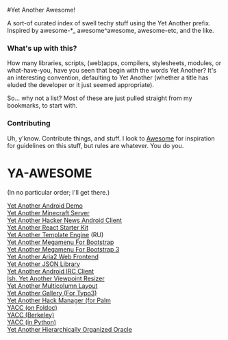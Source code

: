 #Yet Another Awesome!

A sort-of curated index of swell techy stuff using the Yet Another prefix. Inspired by awesome-*_ awesome^awesome, awesome-etc, and the like.

### What's up with this?

How many libraries, scripts, (web)apps, compilers, stylesheets, modules, or what-have-you, have you seen that begin with the words Yet Another? It's an interesting convention, defaulting to Yet Another (whether a title has eluded the developer or it just seemed appropriate).

So... why not a list? Most of these are just pulled straight from my bookmarks, to start with.

### Contributing

Uh, y'know. Contribute things, and stuff. I look to [Awesome](https://github.com/sindresorhus/awesome/blob/master/contributing.md) for inspiration for guidelines on this stuff, but rules are whatever. You do you.

# YA-AWESOME

(In no particular order; I'll get there.)

[Yet Another Android Demo](https://github.com/sergedesmedt/YetAnotherAndroidDemo)  
[Yet Another Minecraft Server](https://github.com/richardbenson/YAMS)  
[Yet Another Hacker News Android Client](https://github.com/malmstein/yahnac)  
[Yet Another React Starter Kit](https://github.com/bradleyboy/yarsk)  
[Yet Another Template Engine](https://github.com/bradleyboy/yarsk) (RU)  
[Yet Another Megamenu For Bootstrap](https://github.com/geedmo/yamm)  
[Yet Another Megamenu For Bootstrap 3](https://github.com/geedmo/yamm3)  
[Yet Another Aria2 Web Frontend](https://github.com/binux/yaaw)  
[Yet Another JSON Library](https://github.com/gabriel/yajl-objc)  
[Yet Another Android IRC Client](https://github.com/pocmo/Yaaic)  
[Ish. Yet Another Viewpoint Resizer](https://github.com/bradfrost/ish.)  
[Yet Another Multicolumn Layout](https://github.com/yamlcss/yaml)  
[Yet Another Gallery (For Typo3)](https://github.com/YAG-Gallery/yag)  
[Yet Another Hack Manager (for Palm](http://yahm.palmoid.com/)  
[YACC (on Foldoc)](http://foldoc.org/Yacc)  
[YACC (Berkeley)](http://invisible-island.net/byacc/byacc.html)  
[YACC (in Python)](http://www.dabeaz.com/ply/)  
[Yet Another Hierarchically Organized Oracle](http://yahoo.com)  
